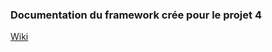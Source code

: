 ### Documentation du framework crée pour le projet 4

[Wiki](https://github.com/TheTakylo/projet4-blog/wiki)